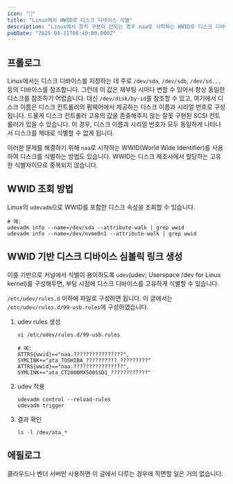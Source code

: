 ```yaml
---
icon: "💾"
title: "Linux에서 WWID로 디스크 디바이스 식별"
description: "Linux에서 장치 구분이 안되는 경우 naa로 시작하는 WWID로 디스크 디바이스 식별하는 방법"
pubDate: "2025-04-11T08:40:00.000Z"
---
```


## 프롤로그
Linux에서는 디스크 디바이스를 지정하는 데 주로 `/dev/sda`, `/dev/sdb`, `/dev/sd...` 등의 디바이스를 참조합니다. 
그런데 이 값은 재부팅 시마다 변할 수 있어서 항상 동일한 디스크를 참조하기 어렵습니다. 대신 `/dev/disk/by-id`를 참조할 수 있고, 
여기에서 디스크 이름은 디스크 컨트롤러의 펌웨어에서 제공하는 디스크 이름과 시리얼 번호로 구성됩니다. 
드물게 디스크 컨트롤러 고유의 값을 존중해주지 않는 잘못 구현된 SCSI 컨트롤러가 있을 수 있습니다. 이 경우, 디스크 이름과 시리얼 번호가 
모두 동일하게 나타나서 디스크를 제대로 식별할 수 없게 됩니다.  

이러한 문제를 해결하기 위해 `naa`로 시작하는 WWID(World Wide Identifier)를 사용하여 디스크를 식별하는 방법도 있습니다. 
WWID는 디스크 제조사에서 할당하는 고유한 식별자이므로 중복되지 않습니다.

## WWID 조회 방법
Linux의 `udevadm`으로 WWID를 포함한 디스크 속성을 조회할 수 있습니다.

```shell
# 예:
udevadm info --name=/dev/sda --attribute-walk | grep wwid
udevadm info --name=/dev/nvme0n1 --attribute-walk | grep wwid
```

## WWID 기반 디스크 디바이스 심볼릭 링크 생성
이를 기반으로 커널에서 식별이 용이하도록 `udev`(udev; Userspace /dev for Linux kernel)를 구성해두면, 
부팅 시점에 디스크 디바이스를 고유하게 식별할 수 있습니다.

`/etc/udev/rules.d` 이하에 파일로 구성하면 됩니다. 이 글에서는 `/etc/udev/rules.d/99-usb.rules`에 구성하였습니다.

1. udev rules 생성
    ```shell
    vi /etc/udev/rules.d/99-usb.rules
    ```
    ```
    # 예:
    ATTRS{wwid}=="naa.????????????????", SYMLINK+="ata_TOSHIBA_??????????_?????????"
    ATTRS{wwid}=="naa.????????????????", SYMLINK+="ata_CT2000MX500SSD1_????????????"
    ```
1. udev 적용
    ```shell
    udevadm control --reload-rules
    udevadm trigger
    ```
1. 결과 확인
    ```shell
    ls -l /dev/ata_*
    ```

## 에필로그
클라우드나 벤더 서버만 사용하면 이 글에서 다루는 경우에 직면할 일은 거의 없습니다.